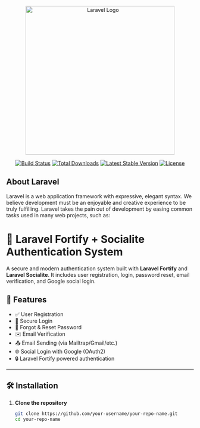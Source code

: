 <p align="center"><a href="https://laravel.com" target="_blank"><img src="https://raw.githubusercontent.com/laravel/art/master/logo-lockup/5%20SVG/2%20CMYK/1%20Full%20Color/laravel-logolockup-cmyk-red.svg" width="400" alt="Laravel Logo"></a></p>

<p align="center">
<a href="https://github.com/laravel/framework/actions"><img src="https://github.com/laravel/framework/workflows/tests/badge.svg" alt="Build Status"></a>
<a href="https://packagist.org/packages/laravel/framework"><img src="https://img.shields.io/packagist/dt/laravel/framework" alt="Total Downloads"></a>
<a href="https://packagist.org/packages/laravel/framework"><img src="https://img.shields.io/packagist/v/laravel/framework" alt="Latest Stable Version"></a>
<a href="https://packagist.org/packages/laravel/framework"><img src="https://img.shields.io/packagist/l/laravel/framework" alt="License"></a>
</p>

## About Laravel

Laravel is a web application framework with expressive, elegant syntax. We believe development must be an enjoyable and creative experience to be truly fulfilling. Laravel takes the pain out of development by easing common tasks used in many web projects, such as:

# 🔐 Laravel Fortify + Socialite Authentication System

A secure and modern authentication system built with **Laravel Fortify** and **Laravel Socialite**. It includes user registration, login, password reset, email verification, and Google social login.

## 🚀 Features

- ✅ User Registration
- 🔐 Secure Login
- 🔄 Forgot & Reset Password
- ✉️ Email Verification
- 📤 Email Sending (via Mailtrap/Gmail/etc.)
- 🌐 Social Login with Google (OAuth2)
- 🔒 Laravel Fortify powered authentication

---

## 🛠️ Installation

1. **Clone the repository**
   ```bash
   git clone https://github.com/your-username/your-repo-name.git
   cd your-repo-name
